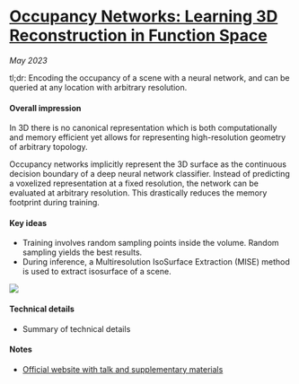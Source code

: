 # [Occupancy Networks: Learning 3D Reconstruction in Function Space](https://arxiv.org/abs/1812.03828)

_May 2023_

tl;dr: Encoding the occupancy of a scene with a neural network, and can be queried at any location with arbitrary resolution.

#### Overall impression
In 3D there is no canonical representation which is both computationally and memory efficient yet allows for representing high-resolution geometry
of arbitrary topology.

Occupancy networks implicitly represent the 3D surface as the continuous decision boundary of a deep neural network classifier. Instead of predicting a voxelized representation at a fixed resolution, the network can be evaluated at arbitrary resolution. This drastically reduces the memory footprint during training.

#### Key ideas
- Training involves random sampling points inside the volume. Random sampling yields the best results. 
- During inference, a Multiresolution IsoSurface Extraction (MISE) method is used to extract isosurface of a scene. 

![](https://rlschuller.github.io/onet_site/img/common_arch.svg)

#### Technical details
- Summary of technical details

#### Notes
- [Official website with talk and supplementary materials](https://avg.is.mpg.de/publications/occupancy-networks)
